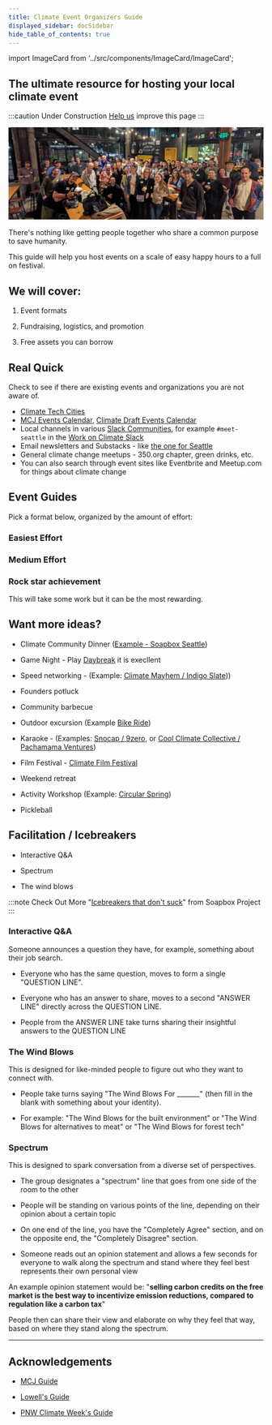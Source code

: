 ```yaml
---
title: Climate Event Organizers Guide
displayed_sidebar: docSidebar
hide_table_of_contents: true
---
```

import ImageCard from '../src/components/ImageCard/ImageCard';

## The ultimate resource for hosting your local climate event

:::caution Under Construction
[Help us](../contribute) improve this page
:::

![seattle climate tech meetup](../static/img/seattle-climate-tech-meetup.jpg)

There's nothing like getting people together who share a common purpose to save humanity.

This guide will help you host events on a scale of easy happy hours to a full on festival.

## We will cover:

1. Event formats

2. Fundraising, logistics, and promotion

3. Free assets you can borrow

## Real Quick

Check to see if there are existing events and organizations you are not aware of.

- [Climate Tech Cities](https://www.climatetechcities.com/)
- [MCJ Events Calendar](https://lu.ma/u/mcj), [Climate Draft Events Calendar](https://lu.ma/climatedraft-community)
- Local channels in various [Slack Communities](/level-1#core-communities), for example `#meet-seattle` in the [Work on Climate Slack](https://workonclimate.org)
- Email newsletters and Substacks - like [the one for Seattle](https://seattle.climatetechcities.com) 
- General climate change meetups - 350.org chapter, green drinks, etc.
- You can also search through event sites like Eventbrite and Meetup.com for things about climate change

<!-- :::contribute Climate Week
More and more US cities are hosting [Climate Week](event-format-climate-day-or-week) events
- [Climate Week NYC](https://www.climateweeknyc.org/)
- [SF Climate Week](https://www.sfclimateweek.org/)
- [PNW Climate Week](https://www.pnwclimateweek.org/)
- [Houston Energy & Climate Week](https://climateweekhouston.com/)

Bookmark them on your calendar
::: -->

## Event Guides

Pick a format below, organized by the amount of effort:

### Easiest Effort

<div style={{ display: 'flex', flexWrap: 'wrap'}}>
    <ImageCard
    title="Happy hour"
    description="Find a place and tell people to show up"
    imageUrl="/img/climate-tech-happy-hour.jpg"
    linkUrl="/event-format-happy-hour"
    />
    <ImageCard
    title="Co-working session"
    description="Like a Happy Hour but people bring laptops"
    imageUrl="/img/climate-tech-co-working-seattle.jpg"
    linkUrl="/event-format-co-working-session"
    />
    <ImageCard
    title="City park"
    description="Take advantage of a nice day and invite some folks"
    imageUrl="/img/women-in-climate-seattle.jpg"
    linkUrl="/event-format-city-park"
    />

</div>

### Medium Effort

<div style={{ display: 'flex', flexWrap: 'wrap'}}>
    <ImageCard
    title="Expert Panel"
    description="A great way to build and amplify new ideas"
    imageUrl="/img/climate-panel-seattle.jpg"
    linkUrl="/event-format-expert-panel"
    />
    <ImageCard
    title="Coffee Crawl"
    description="Post a walking route and stop at a variety of coffee joints"
    imageUrl="/img/climate-coffee-crawl.jpg"
    linkUrl="/event-format-coffee-crawl"
    />
    <ImageCard
    title="Trivia Night"
    description="People love a friendly competition with a dash of humor"
    imageUrl="/img/climate-tech-trivia-night.jpg"
    linkUrl="/event-format-trivia-night"
    />
</div>

### Rock star achievement

This will take some work but it can be the most rewarding.

<div style={{ display: 'flex', flexWrap: 'wrap'}}>
    <ImageCard
    title="Lightning talks"
    description="Put on a great show and learn a ton"
    imageUrl="/img/climate-lightning-talks.jpg"
    linkUrl="/event-format-lightning-talks"
    />
    <ImageCard
    title="Hackathon"
    description="Build something to move the needle"
    imageUrl="/img/hackathon.webp"
    linkUrl="/event-format-hackathon"
    />
    <ImageCard
    title="Climate Day / Week"
    description="Paint the town green!"
    imageUrl="/img/pnw-climate-week-event.png"
    linkUrl="/event-format-climate-day-or-week"
    />
</div>

## Want more ideas?

- Climate Community Dinner ([Example - Soapbox Seattle](https://lu.ma/xnpail55))

- Game Night - Play [Daybreak](https://daybreakgame.org/) it is execllent

- Speed networking - (Example: [Climate Mayhem / Indigo Slate](https://lu.ma/co.work-may2024)))

- Founders potluck

- Community barbecue

- Outdoor excursion (Example [Bike Ride](https://lu.ma/9wmgdncx))

- Karaoke - (Examples: [Snocap / 9zero](https://www.linkedin.com/feed/update/urn:li:activity:7217987708512522240/), or [Cool Climate Collective / Pachamama Ventures](https://lu.ma/casual-climate-karaoke)) 

- Film Festival - [Climate Film Festival](https://www.climatefilmfest.com/)

- Weekend retreat

- Activity Workshop (Example: [Circular Spring](https://lu.ma/q2vkpzob))

- Pickleball


## Facilitation / Icebreakers

- Interactive Q&A

- Spectrum

- The wind blows

:::note Check Out
More "[Icebreakers that don't suck](https://niviachanta.com/articles/icebreakers-that-dont-suck-in-2024)" from Soapbox Project
:::

### Interactive Q&A

Someone announces a question they have, for example, something about their job search.

- Everyone who has the same question, moves to form a single "QUESTION LINE". 

- Everyone who has an answer to share, moves to a second "ANSWER LINE" directly across the QUESTION LINE.

- People from the ANSWER LINE take turns sharing their insightful answers to the QUESTION LINE

### The Wind Blows

This is designed for like-minded people to figure out who they want to connect with.

- People take turns saying "The Wind Blows For _______" (then fill in the blank with something 
about your identity).

- For example: "The Wind Blows for the built environment" or "The Wind Blows for alternatives to 
meat" or "The Wind Blows for forest tech"

### Spectrum

This is designed to spark conversation from a diverse set of perspectives.

- The group designates a "spectrum" line that goes from one side of the room to the other

- People will be standing on various points of the line, depending on their opinion about a certain topic

- On one end of the line, you have the "Completely Agree" section, and on the opposite end, the "Completely Disagree" section.

- Someone reads out an opinion statement and allows a few seconds for everyone to walk along the spectrum and stand where they feel best represents their own personal view

An example opinion statement would be: "**selling carbon credits on the free market is the best way to incentivize emission reductions, compared to regulation like a carbon tax**"

People then can share their view and elaborate on why they feel that way, based on where they stand along the spectrum.

---

## Acknowledgements

- [MCJ Guide](https://docs.google.com/document/d/1wRzbTbouCaz_gdQ6bW7qaDNa1gk8M3pJkuTjJoYbPk8/edit#)

- [Lowell's Guide](https://www.notion.so/Organizing-a-Climate-Meetup-2c7005194d4b4c6f954231668432f7b3?pvs=4)

- [PNW Climate Week's Guide](https://www.notion.so/native/seattleclimatetech/Event-Hosting-Guide-2b41e3659d1948eca04ae04b67c831a3?deepLinkOpenNewTab=true)